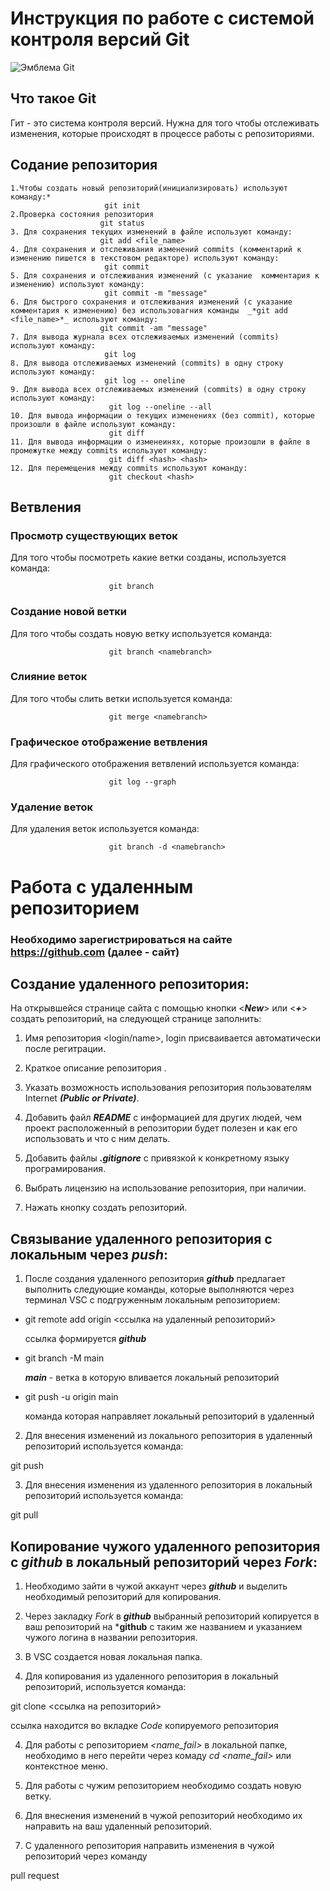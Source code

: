 # **Инструкция по работе с системой контроля версий Git**

![Эмблема Git](Git.png)

## Что такое Git

Гит - это система контроля версий. Нужна для того чтобы отслеживать изменения, которые происходят в процессе работы c репозиториями.

## Содание репозитория

    1.Чтобы создать новый репозиторий(инициализировать) используют команду:*
                         git init
    2.Проверка состояния репозитория
                        git status
    3. Для сохранения текущих изменений в файле используют команду:
                        git add <file_name>
    4. Для сохранения и отслеживания изменений commits (комментарий к изменению пишется в текстовом редакторе) используют команду:
                         git commit   
    5. Для сохранения и отслеживания изменений (с указание  комментария к изменению) используют команду:                      
                         git commit -m "message"
    6. Для быстрого сохранения и отслеживания изменений (с указание  комментария к изменению) без использовагния команды  _*git add <file_name>*_ используют команду:      
                        git commit -am "message"
    7. Для вывода журнала всех отслеживаемых изменений (commits) используют команду:      
                         git log
    8. Для вывода отслеживаемых изменений (commits) в одну строку используют команду:            
                         git log -- oneline
    9. Для вывода всех отслеживаемых изменений (commits) в одну строку используют команду:            
                          git log --oneline --all
    10. Для вывода информации о текущих изменениях (без commit), которые произошли в файле используют команду:   
                          git diff
    11. Для вывода информации о изменеинях, которые произошли в файле в промежутке между commits используют команду:   
                          git diff <hash> <hash> 
    12. Для перемещения между commits используют команду:
                          git checkout <hash>

## Ветвления

### Просмотр cуществующих веток

Для того чтобы посмотреть какие ветки созданы, используется команда:

                          git branch

### Создание новой ветки

Для того чтобы создать новую ветку используется команда:

                          git branch <namebranch>

### Слияние веток

Для того чтобы слить ветки используется команда:

                          git merge <namebranch>
 
### Графическое отображениe ветвления

Для графического отображения ветвлений используется команда:

                          git log --graph                   

### Удаление веток 

Для удаления веток используется команда:

                          git branch -d <namebranch>  
                          
# Работа с удаленным репозиторием
 ### Необходимо зарегистрироваться на сайте https://github.com (далее - сайт)


## Создание удаленного репозитория: 

На открывшейся странице сайта с помощью кнопки <***New***> или <***+***> создать репозиторий, на следующей странице заполнить:

1. Имя репозитория <login/name>, login присваивается автоматически после регитрации.

2. Краткое описание репозитория <Description>.

3. Указать возможность использования репозитория пользователям Internet ***(Public or Private)***.

4. Добавить файл ***README*** c информацией для других людей, чем проект расположенный в репозитории будет полезен и как его использовать и что с ним делать.

5. Добавить файлы ***.gitignore*** c привязкой к конкретному языку програмирования.

6. Выбрать лицензию на использование репозитория, при наличии.

7. Нажать кнопку создать репозиторий.

## Связывание удаленного репозитория c локальным через ***push***: 

1. После создания удаленного репозитория ***github*** предлагает выполнить следующие команды, которые выполняются через терминал VSC с подгруженным локальным репозиторием:

* git remote add origin <ссылка на удаленный репозиторий>

  ссылка формируется ***github***

* git branch -M main 

   ***main*** - ветка в которую вливается локальный репозиторий

* git push -u origin main 

   команда которая направляет локальный репозиторий в удаленный

2. Для внесения изменений из локального репозитория в удаленный репозиторий используется команда:

git push
    
3. Для внесения изменения из удаленного репозитория в локальный репозиторий используется команда:

git pull

## Копирование чужого удаленного репозитория с ***github*** в локальный репозиторий через _Fork_: 

1. Необходимо зайти в чужой аккаунт через ***github*** и выделить необходимый репозиторий для копирования. 

2. Через закладку _Fork_ в ***github*** выбранный репозиторий копируется в ваш репозиторий на ***github** с таким же названием и указанием чужого логина в названии репозитория. 

3. В VSC создается новая локальная папка.

4. Для копирования из удаленного репозитория в локальный репозиторий, используется команда:

git clone <ссылка на репозиторий>

ссылка находится во вкладке _Сode_ копируемого репозитория

4. Для работы с репозиторием *<name_fail>* в локальной папке, необходимо в него перейти через комаду *cd <name_fail>* или контекстное меню.

5. Для работы с чужим репозиторием необходимо создать новую ветку.

6. Для внеснения изменений в чужой репозиторий необходимо их направить на ваш удаленный репозиторий.

7. С удаленного репозитория направить изменения в чужой репозиторий через команду 

pull request